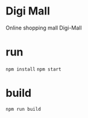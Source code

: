 # Digi Mall
Online shopping mall Digi-Mall

# run
`npm install`
`npm start`

# build
`npm run build`
